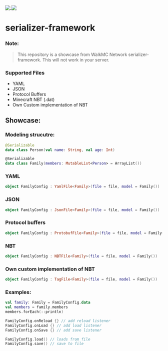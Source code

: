 <a href="https://github.com/uinnn/serializer-framework">
  <img align="center" src="https://img.shields.io/static/v1?style=for-the-badge&label=author&message=uinnn&color=informational"/>
</a>
<a href="https://github.com/uinnn/serializer-framework">
  <img align="center" src="https://img.shields.io/static/v1?style=for-the-badge&label=version&message=2.4.20&color=yellow"/>
</a>

# serializer-framework

### Note:
> This repository is a showcase from WalkMC Network serializer-framework.
> This will not work in your server.

### Supported Files 
* YAML
* JSON
* Protocol Buffers
* Minecraft NBT (.dat)
* Own Custom implementation of NBT

## Showcase:

### Modeling strucutre:

```kt
@Serializable
data class Person(val name: String, val age: Int)

@Serializable
data class Family(members: MutableList<Person> = ArrayList())
```

### YAML

```kt
object FamilyConfig : YamlFile<Family>(file = file, model = Family())
```

### JSON

```kt
object FamilyConfig : JsonFile<Family>(file = file, model = Family())
```

### Protocol buffers

```kt
object FamilyConfig : ProtobufFile<Family>(file = file, model = Family())
```

### NBT

```kt
object FamilyConfig : NBTFile<Family>(file = file, model = Family())
```

### Own custom implementation of NBT

```kt
object FamilyConfig : TagFile<Family>(file = file, model = Family())
```

### Examples:

```kt
val family: Family = FamilyConfig.data
val members = family.members
members.forEach(::println)
```

```kt
FamilyConfig.onReload {} // add reload listener
FamilyConfig.onLoad {} // add load listener
FamilyConfig.onSave {} // add save listener

FamilyConfig.load() // loads from file
FamilyConfig.save() // save to file
```





